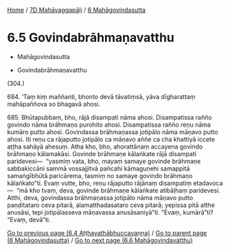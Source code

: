
[Home](/) / [7D Mahāvaggapāḷi](...md) / [6 Mahāgovindasutta](../7D/6.md)

# 6.5 Govindabrāhmaṇavatthu

* Mahāgovindasutta

* Govindabrāhmaṇavatthu

(304.)

684\. ‘Taṃ kiṃ maññanti, bhonto devā tāvatiṃsā, yāva dīgharattaṃ mahāpaññova so bhagavā ahosi.

685\. Bhūtapubbaṃ, bho, rājā disampati nāma ahosi. Disampatissa rañño govindo nāma brāhmaṇo purohito ahosi. Disampatissa rañño reṇu nāma kumāro putto ahosi. Govindassa brāhmaṇassa jotipālo nāma māṇavo putto ahosi. Iti reṇu ca rājaputto jotipālo ca māṇavo aññe ca cha khattiyā iccete aṭṭha sahāyā ahesuṃ. Atha kho, bho, ahorattānaṃ accayena govindo brāhmaṇo kālamakāsi. Govinde brāhmaṇe kālaṅkate rājā disampati paridevesi—  “yasmiṃ vata, bho, mayaṃ samaye govinde brāhmaṇe sabbakiccāni sammā vossajjitvā pañcahi kāmaguṇehi samappitā samaṅgībhūtā paricārema, tasmiṃ no samaye govindo brāhmaṇo kālaṅkato”ti. Evaṃ vutte, bho, reṇu rājaputto rājānaṃ disampatiṃ etadavoca—  “mā kho tvaṃ, deva, govinde brāhmaṇe kālaṅkate atibāḷhaṃ paridevesi. Atthi, deva, govindassa brāhmaṇassa jotipālo nāma māṇavo putto paṇḍitataro ceva pitarā, alamatthadasataro ceva pitarā; yepissa pitā atthe anusāsi, tepi jotipālasseva māṇavassa anusāsaniyā”ti. “Evaṃ, kumārā”ti? “Evaṃ, devā”ti.

[Go to previous page (6.4 Aṭṭhayathābhuccavaṇṇa)](6.4.md) / [Go to parent page (6 Mahāgovindasutta)](../7D/6.md) / [Go to next page (6.6 Mahāgovindavatthu)](6.6.md)


